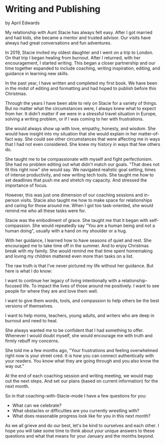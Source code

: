# Writing and Publishing

by April Edwards

My relationship with Aunt Stacie has always felt easy. After I got married and had kids, she became a mentor and trusted
advisor. Our visits have always had great conversations and fun adventures.

In 2019, Stacie invited my oldest daughter and I went on a trip to London. On that trip I began healing from burnout.
After I returned, with her encouragement, I started writing. This began a closer partnership and our time together
expanded to include coaching, writing inspiration, editing, and guidance in learning new skills.

In the past year, I have written and completed my first book. We have been in the midst of editing and formatting and
had hoped to publish before this Christmas.

Through the years I have been able to rely on Stacie for a variety of things. But no matter what the circumstances were,
I always knew what to expect from her. It didn't matter if we were in a stressful travel situation in Europe, solving a
writing problem, or if I was coming to her with frustrations.

She would always show up with love, empathy, honesty, and wisdom. She would have insight into my situation that she
would explain in her matter-of-fact way. She could see other circumstances that were affecting me in ways that I had
not even considered. She knew my history in ways that few others do.

She taught me to be compassionate with myself and fight perfectionism. She had no problem editing out what didn't match
our goals. "That does not fit this right now" she would say. We navigated realistic goal setting, times of intense
productivity, and new writing tech tools. She taught me how to set deadlines that push me and stretch my capacity. And
stressed the importance of focus.

However, this was just one dimension of our coaching sessions and in-person visits. Stacie also taught me how to make
space for relationships and caring for those around me. When I got too task-oriented, she would remind me who all these
tasks were for.

Stacie was the embodiment of grace. She taught me that it began with self- compassion. She would repeatedly say "You are
a human being and not a human doing", usually with a hand on my shoulder or a hug.

With her guidance, I learned how to have seasons of quiet and rest. She encouraged me to take time off in the summer.
And to enjoy Christmas break with my family. She would remind me that time spent homemaking and loving my children
mattered even more than tasks on a list.

The raw truth is that I've never pictured my life without her guidance. But here is what I do know:

I want to continue her legacy of living intentionally with a relationship-focused life. To impact the lives of those
around me positively. I want to see people for where they are and love them well.

I want to give them words, tools, and compassion to help others be the best versions of themselves.

I want to help moms, teachers, young adults, and writers who are deep in burnout and need to heal.

She always wanted me to be confident that I had something to offer. Whenever I would doubt myself, she would encourage
me with truth and firmly rebuff my concerns.

She told me a few months ago, "Your frustrations and feeling overwhelmed right now is your street cred. It is how you
can connect authentically with your readers. You know what they are going through and you also know the way out."

At the end of each coaching session and writing meeting, we would map out the next steps. And set our plans (based on
current information) for the next month.

So in that coaching-with-Stacie-mode I have a few questions for you:

* What can we celebrate?
* What obstacles or difficulties are you currently wrestling with?
* What does reasonable progress look like for you in this next month?

As we all grieve and do our best, let's be kind to ourselves and each other. I hope you will take some time to think
about your unique answers to these questions and what that means for your January and the months beyond.